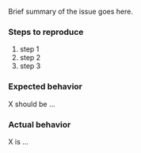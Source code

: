 Brief summary of the issue goes here.

### Steps to reproduce

1. step 1
1. step 2
1. step 3

### Expected behavior

X should be ...

### Actual behavior

X is ...
